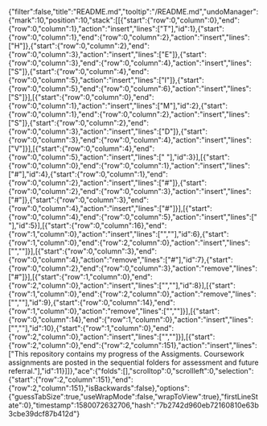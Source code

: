 {"filter":false,"title":"README.md","tooltip":"/README.md","undoManager":{"mark":10,"position":10,"stack":[[{"start":{"row":0,"column":0},"end":{"row":0,"column":1},"action":"insert","lines":["T"],"id":1},{"start":{"row":0,"column":1},"end":{"row":0,"column":2},"action":"insert","lines":["H"]},{"start":{"row":0,"column":2},"end":{"row":0,"column":3},"action":"insert","lines":["E"]},{"start":{"row":0,"column":3},"end":{"row":0,"column":4},"action":"insert","lines":["S"]},{"start":{"row":0,"column":4},"end":{"row":0,"column":5},"action":"insert","lines":["I"]},{"start":{"row":0,"column":5},"end":{"row":0,"column":6},"action":"insert","lines":["S"]}],[{"start":{"row":0,"column":0},"end":{"row":0,"column":1},"action":"insert","lines":["M"],"id":2},{"start":{"row":0,"column":1},"end":{"row":0,"column":2},"action":"insert","lines":["S"]},{"start":{"row":0,"column":2},"end":{"row":0,"column":3},"action":"insert","lines":["D"]},{"start":{"row":0,"column":3},"end":{"row":0,"column":4},"action":"insert","lines":["V"]}],[{"start":{"row":0,"column":4},"end":{"row":0,"column":5},"action":"insert","lines":[" "],"id":3}],[{"start":{"row":0,"column":0},"end":{"row":0,"column":1},"action":"insert","lines":["#"],"id":4},{"start":{"row":0,"column":1},"end":{"row":0,"column":2},"action":"insert","lines":["#"]},{"start":{"row":0,"column":2},"end":{"row":0,"column":3},"action":"insert","lines":["#"]},{"start":{"row":0,"column":3},"end":{"row":0,"column":4},"action":"insert","lines":["#"]}],[{"start":{"row":0,"column":4},"end":{"row":0,"column":5},"action":"insert","lines":[" "],"id":5}],[{"start":{"row":0,"column":16},"end":{"row":1,"column":0},"action":"insert","lines":["",""],"id":6},{"start":{"row":1,"column":0},"end":{"row":2,"column":0},"action":"insert","lines":["",""]}],[{"start":{"row":0,"column":3},"end":{"row":0,"column":4},"action":"remove","lines":["#"],"id":7},{"start":{"row":0,"column":2},"end":{"row":0,"column":3},"action":"remove","lines":["#"]}],[{"start":{"row":1,"column":0},"end":{"row":2,"column":0},"action":"insert","lines":["",""],"id":8}],[{"start":{"row":1,"column":0},"end":{"row":2,"column":0},"action":"remove","lines":["",""],"id":9},{"start":{"row":0,"column":14},"end":{"row":1,"column":0},"action":"remove","lines":["",""]}],[{"start":{"row":0,"column":14},"end":{"row":1,"column":0},"action":"insert","lines":["",""],"id":10},{"start":{"row":1,"column":0},"end":{"row":2,"column":0},"action":"insert","lines":["",""]}],[{"start":{"row":2,"column":0},"end":{"row":2,"column":151},"action":"insert","lines":["This repository contains my progress of the Assigments. Coursework assignments are posted in the sequential folders for assessment and future referral."],"id":11}]]},"ace":{"folds":[],"scrolltop":0,"scrollleft":0,"selection":{"start":{"row":2,"column":151},"end":{"row":2,"column":151},"isBackwards":false},"options":{"guessTabSize":true,"useWrapMode":false,"wrapToView":true},"firstLineState":0},"timestamp":1580072632706,"hash":"7b2742d960eb72160810e63b3cbe39dcf87b412d"}